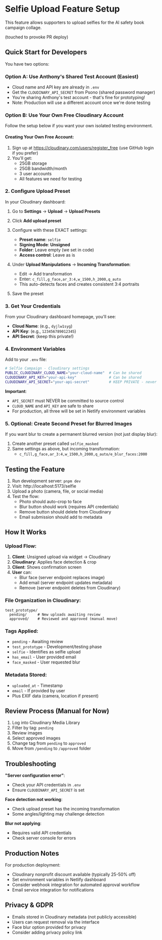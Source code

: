 # Selfie Upload Feature Setup

This feature allows supporters to upload selfies for the AI safety book campaign collage.

(touched to provoke PR deploy)

## Quick Start for Developers

You have two options:

### Option A: Use Anthony's Shared Test Account (Easiest)

- Cloud name and API key are already in `.env`
- Get the `CLOUDINARY_API_SECRET` from Psono (shared password manager)
- You're sharing Anthony's test account - that's fine for prototyping!
- Note: Production will use a different account once we're done testing

### Option B: Use Your Own Free Cloudinary Account

Follow the setup below if you want your own isolated testing environment.

#### Creating Your Own Free Account:

1. Sign up at https://cloudinary.com/users/register_free (use GitHub login if you prefer)
2. You'll get:
   - 25GB storage
   - 25GB bandwidth/month
   - 3 user accounts
   - All features we need for testing

### 2. Configure Upload Preset

In your Cloudinary dashboard:

1. Go to **Settings** → **Upload** → **Upload Presets**
2. Click **Add upload preset**
3. Configure with these EXACT settings:
   - **Preset name**: `selfie`
   - **Signing Mode**: **Unsigned**
   - **Folder**: Leave empty (we set in code)
   - **Access control**: Leave as is

4. Under **Upload Manipulations** → **Incoming Transformation**:
   - Edit → Add transformation
   - Enter: `c_fill,g_face,ar_3:4,w_1500,h_2000,q_auto`
   - This auto-detects faces and creates consistent 3:4 portraits

5. Save the preset

### 3. Get Your Credentials

From your Cloudinary dashboard homepage, you'll see:

- **Cloud Name**: (e.g., `dyjlw1syg`)
- **API Key**: (e.g., `123456789012345`)
- **API Secret**: (keep this private!)

### 4. Environment Variables

Add to your `.env` file:

```bash
# Selfie Campaign - Cloudinary settings
PUBLIC_CLOUDINARY_CLOUD_NAME="your-cloud-name"  # Can be shared
CLOUDINARY_API_KEY="your-api-key"               # Can be shared
CLOUDINARY_API_SECRET="your-api-secret"         # KEEP PRIVATE - never commit!
```

**Important**:

- `API_SECRET` must NEVER be committed to source control
- `CLOUD_NAME` and `API_KEY` are safe to share
- For production, all three will be set in Netlify environment variables

### 5. Optional: Create Second Preset for Blurred Images

If you want blur to create a permanent blurred version (not just display blur):

1. Create another preset called `selfie_masked`
2. Same settings as above, but incoming transformation:
   - `c_fill,g_face,ar_3:4,w_1500,h_2000,q_auto/e_blur_faces:2000`

## Testing the Feature

1. Run development server: `pnpm dev`
2. Visit: http://localhost:5173/selfie
3. Upload a photo (camera, file, or social media)
4. Test the flow:
   - Photo should auto-crop to face
   - Blur button should work (requires API credentials)
   - Remove button should delete from Cloudinary
   - Email submission should add to metadata

## How It Works

### Upload Flow:

1. **Client**: Unsigned upload via widget → Cloudinary
2. **Cloudinary**: Applies face detection & crop
3. **Client**: Shows confirmation screen
4. **User** can:
   - Blur face (server endpoint replaces image)
   - Add email (server endpoint updates metadata)
   - Remove (server endpoint deletes from Cloudinary)

### File Organization in Cloudinary:

```
test_prototype/
  pending/     # New uploads awaiting review
  approved/    # Reviewed and approved (manual move)
```

### Tags Applied:

- `pending` - Awaiting review
- `test_prototype` - Development/testing phase
- `selfie` - Identifies as selfie upload
- `has_email` - User provided email
- `face_masked` - User requested blur

### Metadata Stored:

- `uploaded_at` - Timestamp
- `email` - If provided by user
- Plus EXIF data (camera, location if present)

## Review Process (Manual for Now)

1. Log into Cloudinary Media Library
2. Filter by tag: `pending`
3. Review images
4. Select approved images
5. Change tag from `pending` to `approved`
6. Move from `/pending` to `/approved` folder

## Troubleshooting

**"Server configuration error"**:

- Check your API credentials in `.env`
- Ensure `CLOUDINARY_API_SECRET` is set

**Face detection not working**:

- Check upload preset has the incoming transformation
- Some angles/lighting may challenge detection

**Blur not applying**:

- Requires valid API credentials
- Check server console for errors

## Production Notes

For production deployment:

- Cloudinary nonprofit discount available (typically 25-50% off)
- Set environment variables in Netlify dashboard
- Consider webhook integration for automated approval workflow
- Email service integration for notifications

## Privacy & GDPR

- Emails stored in Cloudinary metadata (not publicly accessible)
- Users can request removal via the interface
- Face blur option provided for privacy
- Consider adding privacy policy link
